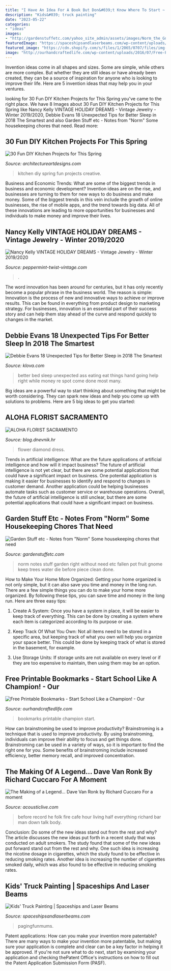 ```yaml
---
title: "I Have An Idea For A Book But Don&#039;t Know Where To Start ~ Debbie Evans 18 Unexpected Tips For Better Sleep In 2018 The Smartest"
description: "Kids&#039; truck painting"
date: "2023-05-22"
categories:
- "ideas"
images:
- "http://gardenstuffetc.com/yahoo_site_admin/assets/images/Norm_the_Gnome_3edited-1_edited-1.364133357.jpg"
featuredImage: "https://spaceshipsandlaserbeams.com/wp-content/uploads/2015/09/kids-truck-painting.jpg"
featured_image: "https://cdn.shopify.com/s/files/1/2065/0707/files/img-05_1024x1024.jpg?v=1515456652"
image: "http://ourhandcraftedlife.com/wp-content/uploads/2016/07/Free-Printable-Back-to-School-Bookmarks-Wit-Wander-2.jpg"
---
```



Invention ideas come in all shapes and sizes. Some are simple, while others are more complex. But whether they are still ideas or have already been created, they can be a source of inspiration for anyone who is looking to improve their life. Here are 5 invention ideas that may help you in your ventures.

	

		
looking for 30 Fun DIY Kitchen Projects for This Spring you've came to the right place. We have 8 Images about 30 Fun DIY Kitchen Projects for This Spring like Nancy Kelly VINTAGE HOLIDAY DREAMS - Vintage Jewelry - Winter 2019/2020, Debbie Evans 18 Unexpected Tips for Better Sleep in 2018 The Smartest and also Garden Stuff etc - Notes from &quot;Norm&quot; Some housekeeping chores that need. Read more:
		
    
## 30 Fun DIY Kitchen Projects For This Spring

<img loading=lazy src="https://www.architectureartdesigns.com/wp-content/uploads/2014/02/1199.jpg" onerror="this.onerror=null;this.src='https://tse4.mm.bing.net/th?id=OIP._g1uksKaw7XToEc6sy57VwHaKw&amp;pid=15.1';" alt="30 Fun DIY Kitchen Projects for This Spring">

_Source: architectureartdesigns.com_

>kitchen diy spring fun projects creative. 

	

Business and Economic Trends: What are some of the biggest trends in business and economic development?
Invention ideas are on the rise, and businesses are turning to them for new ways to do business and make money. Some of the biggest trends in this vein include the growth of online businesses, the rise of mobile apps, and the trend towards big data. All of these innovations are leading to more opportunities for businesses and individuals to make money and improve their lives.

    
## Nancy Kelly VINTAGE HOLIDAY DREAMS - Vintage Jewelry - Winter 2019/2020

<img loading=lazy src="http://cdn.shopify.com/s/files/1/0042/0669/0350/articles/Xmastree_1024x.jpg?v=1604287717" onerror="this.onerror=null;this.src='https://tse2.mm.bing.net/th?id=OIP.nUeDRKlxP2HFTmBPKzBXCAHaGi&amp;pid=15.1';" alt="Nancy Kelly VINTAGE HOLIDAY DREAMS - Vintage Jewelry - Winter 2019/2020">

_Source: peppermint-twist-vintage.com_

>. 

	

The word innovation has been around for centuries, but it has only recently become a popular phrase in the business world. The reason is simple: Innovation is the process of new and innovative ways to achieve or improve results. This can be found in everything from product design to marketing strategy. For businesses, innovation is an essential part of their success story and can help them stay ahead of the curve and respond quickly to changes in the market.

    
## Debbie Evans 18 Unexpected Tips For Better Sleep In 2018 The Smartest

<img loading=lazy src="https://cdn.shopify.com/s/files/1/2065/0707/files/img-05_1024x1024.jpg?v=1515456652" onerror="this.onerror=null;this.src='https://tse2.mm.bing.net/th?id=OIP.kEBLW8rWikkYv9gLp6HFHQHaGK&amp;pid=15.1';" alt="Debbie Evans 18 Unexpected Tips for Better Sleep in 2018 The Smartest">

_Source: klova.com_

>better bed sleep unexpected ass eating eat things hand going help right while money re spot come done most many. 

	

Big ideas are a powerful way to start thinking about something that might be worth considering. They can spark new ideas and help you come up with solutions to problems. Here are 5 big ideas to get you started: 

    
## ALOHA FLORIST SACRAMENTO

<img loading=lazy src="http://bit.ly/r4MVJk" onerror="this.onerror=null;this.src='https://tse1.mm.bing.net/th?id=OIP.VvdVlf0nPR-GOk8ZFaTKBgAAAA&amp;pid=15.1';" alt="ALOHA FLORIST SACRAMENTO">

_Source: blog.dnevnik.hr_

>flower diamond dress. 

	

Trends in artificial intelligence: What are the future applications of artificial intelligence and how will it impact business?
The future of artificial intelligence is not yet clear, but there are some potential applications that could have a significant impact on business. One potential application is making it easier for businesses to identify and respond to changes in customer demand. Another application could be helping businesses automate tasks such as customer service or warehouse operations. Overall, the future of artificial intelligence is still unclear, but there are some potential applications that could have a significant impact on business.

    
## Garden Stuff Etc - Notes From &quot;Norm&quot; Some Housekeeping Chores That Need

<img loading=lazy src="http://gardenstuffetc.com/yahoo_site_admin/assets/images/Norm_the_Gnome_3edited-1_edited-1.364133357.jpg" onerror="this.onerror=null;this.src='https://tse3.mm.bing.net/th?id=OIP.0QD-QMItLmS7yzy-6ga4kAHaEc&amp;pid=15.1';" alt="Garden Stuff etc - Notes from &quot;Norm&quot; Some housekeeping chores that need">

_Source: gardenstuffetc.com_

>norm notes stuff garden right without need etc fallen pot fruit gnome keep trees water die before piece clean done. 

	

How to Make Your Home More Organized: Getting your home organized is not only simple, but it can also save you time and money in the long run.
There are a few simple things you can do to make your home more organized. By following these tips, you can save time and money in the long run. Here are three easy tips:
1. Create A System: Once you have a system in place, it will be easier to keep track of everything. This can be done by creating a system where each item is categorized according to its purpose or use.

2. Keep Track Of What You Own: Not all items need to be stored in a specific area, but keeping track of what you own will help you organize your space better. This could be done by keeping track of what is stored in the basement, for example.

3. Use Storage Units: If storage units are not available on every level or if they are too expensive to maintain, then using them may be an option.

    
## Free Printable Bookmarks - Start School Like A Champion! - Our

<img loading=lazy src="http://ourhandcraftedlife.com/wp-content/uploads/2016/07/Free-Printable-Back-to-School-Bookmarks-Wit-Wander-2.jpg" onerror="this.onerror=null;this.src='https://tse1.mm.bing.net/th?id=OIP.g9045YxQOiIse3qy58cKKgHaE6&amp;pid=15.1';" alt="Free Printable Bookmarks - Start School Like a Champion! - Our">

_Source: ourhandcraftedlife.com_

>bookmarks printable champion start. 

	

How can brainstroming be used to improve productivity?
Brainstroming is a technique that is used to improve productivity. By using brainstroming, individuals can improve their ability to focus and get things done. Brainstroming can be used in a variety of ways, so it is important to find the right one for you. Some benefits of brainstroming include increased efficiency, better memory recall, and improved concentration.

    
## The Making Of A Legend… Dave Van Ronk By Richard Cuccaro For A Moment

<img loading=lazy src="https://acousticlive.com/January_2001_files/DVR_2.jpg" onerror="this.onerror=null;this.src='https://tse4.mm.bing.net/th?id=OIP.KWh9CNQunGiScuuQy_yKeAHaDF&amp;pid=15.1';" alt="The Making of a Legend… Dave Van Ronk by Richard Cuccaro For a moment">

_Source: acousticlive.com_

>before record he folk fire cafe hour living half everything richard bar man down talk body. 

	

Conclusion: Do some of the new ideas stand out from the rest and why?
The article discusses the new ideas put forth in a recent study that was conducted on adult smokers. The study found that some of the new ideas put forward stand out from the rest and why. One such idea is increasing the nicotine dosage in cigarettes, which the study found to be effective in reducing smoking rates. Another idea is increasing the number of cigarettes smoked daily, which was also found to be effective in reducing smoking rates.

    
## Kids&#039; Truck Painting | Spaceships And Laser Beams

<img loading=lazy src="https://spaceshipsandlaserbeams.com/wp-content/uploads/2015/09/kids-truck-painting.jpg" onerror="this.onerror=null;this.src='https://tse3.mm.bing.net/th?id=OIP.hD08tl8emdLauN7QJt-MEwHaKc&amp;pid=15.1';" alt="Kids&#039; Truck Painting | Spaceships and Laser Beams">

_Source: spaceshipsandlaserbeams.com_

>pagingfunmums. 

	

Patent applications: How can you make your invention more patentable?
There are many ways to make your invention more patentable, but making sure your application is complete and clear can be a key factor in helping it be approved. If you're not sure what to do next, start by examining your application and checking thePatent Office's instructions on how to fill out the Patent Application Submission Form (PASF).

